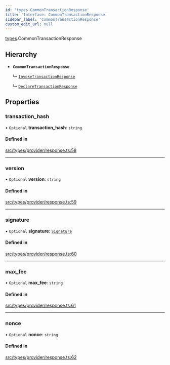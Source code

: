 ```yaml
---
id: 'types.CommonTransactionResponse'
title: 'Interface: CommonTransactionResponse'
sidebar_label: 'CommonTransactionResponse'
custom_edit_url: null
---
```


[types](../namespaces/types.md).CommonTransactionResponse

## Hierarchy

- **`CommonTransactionResponse`**

  ↳ [`InvokeTransactionResponse`](types.InvokeTransactionResponse.md)

  ↳ [`DeclareTransactionResponse`](types.DeclareTransactionResponse.md)

## Properties

### transaction_hash

• `Optional` **transaction_hash**: `string`

#### Defined in

[src/types/provider/response.ts:58](https://github.com/starknet-io/starknet.js/blob/v5.24.3/src/types/provider/response.ts#L58)

---

### version

• `Optional` **version**: `string`

#### Defined in

[src/types/provider/response.ts:59](https://github.com/starknet-io/starknet.js/blob/v5.24.3/src/types/provider/response.ts#L59)

---

### signature

• `Optional` **signature**: [`Signature`](../namespaces/types.md#signature)

#### Defined in

[src/types/provider/response.ts:60](https://github.com/starknet-io/starknet.js/blob/v5.24.3/src/types/provider/response.ts#L60)

---

### max_fee

• `Optional` **max_fee**: `string`

#### Defined in

[src/types/provider/response.ts:61](https://github.com/starknet-io/starknet.js/blob/v5.24.3/src/types/provider/response.ts#L61)

---

### nonce

• `Optional` **nonce**: `string`

#### Defined in

[src/types/provider/response.ts:62](https://github.com/starknet-io/starknet.js/blob/v5.24.3/src/types/provider/response.ts#L62)

